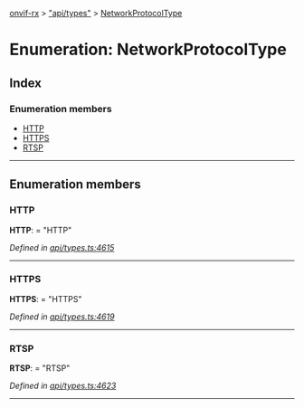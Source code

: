 [onvif-rx](../README.md) > ["api/types"](../modules/_api_types_.md) > [NetworkProtocolType](../enums/_api_types_.networkprotocoltype.md)

# Enumeration: NetworkProtocolType

## Index

### Enumeration members

* [HTTP](_api_types_.networkprotocoltype.md#http)
* [HTTPS](_api_types_.networkprotocoltype.md#https)
* [RTSP](_api_types_.networkprotocoltype.md#rtsp)

---

## Enumeration members

<a id="http"></a>

###  HTTP

**HTTP**:  = "HTTP"

*Defined in [api/types.ts:4615](https://github.com/patrickmichalina/onvif-rx/blob/3ab1739/src/api/types.ts#L4615)*

___
<a id="https"></a>

###  HTTPS

**HTTPS**:  = "HTTPS"

*Defined in [api/types.ts:4619](https://github.com/patrickmichalina/onvif-rx/blob/3ab1739/src/api/types.ts#L4619)*

___
<a id="rtsp"></a>

###  RTSP

**RTSP**:  = "RTSP"

*Defined in [api/types.ts:4623](https://github.com/patrickmichalina/onvif-rx/blob/3ab1739/src/api/types.ts#L4623)*

___

